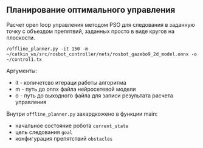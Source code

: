 ## Планирование оптимального управления 

Расчет open loop управления методом PSO для следования в заданную точку с объездом препятвий, заданных просто в виде кругов на плоскости. 

```
/offline_planner.py -it 150 -m ~/catkin_ws/src/rosbot_controller/nets/rosbot_gazebo9_2d_model.onnx -o ~/control1.tx
```

Аргументы:
	
* it - количетсво итераци работы алгоритма
* m - путь до onnx файла нейросетевой модели
* o - путь до выходного файла для записи результата расчета управления


Внутри `offline_planner.py` захардкожено в функции main: 
 * начальное состояние робота `current_state`
 * цель следования `goal`
 * конфигурация препятствий `obstacles`